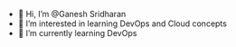 - 👋 Hi, I’m @Ganesh Sridharan
- 👀 I’m interested in learning DevOps and Cloud concepts
- 🌱 I’m currently learning DevOps
  


<!---
GaneshSridhar/GaneshSridhar is a ✨ special ✨ repository because its `README.md` (this file) appears on your GitHub profile.
You can click the Preview link to take a look at your changes.
--->
